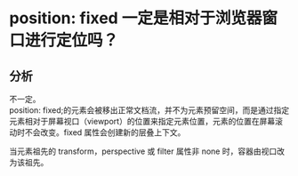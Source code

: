 # position: fixed 一定是相对于浏览器窗口进行定位吗？

## 分析

不一定。  
position: fixed;的元素会被移出正常文档流，并不为元素预留空间，而是通过指定元素相对于屏幕视口（viewport）的位置来指定元素位置，元素的位置在屏幕滚动时不会改变。fixed 属性会创建新的层叠上下文。

当元素祖先的 transform，perspective 或 filter 属性非 none 时，容器由视口改为该祖先。
